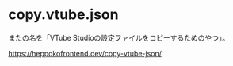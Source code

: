 # copy.vtube.json

またの名を「VTube Studioの設定ファイルをコピーするためのやつ」。

<https://heppokofrontend.dev/copy-vtube-json/>
